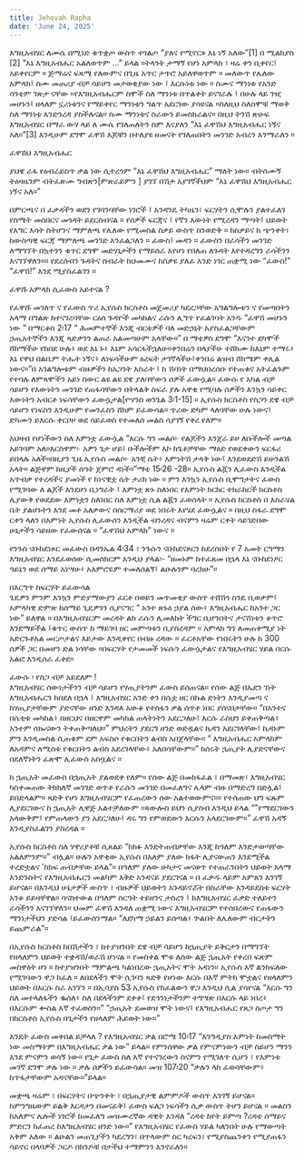 ```yaml
---
title: Jehovah Rapha
date: 'June 24, 2025'
---
```



እግዚአብሄር ለሙሴ በሚነድ ቁጥቋጦ  ውስጥ ተገልጦ  “ያለና የሚኖር» እኔ ነኝ አለው”[1] በ ሚልክያስ [2] “እኔ እግዚአብሔር አልለወጥም …”  ይላል ።ትላንት ታማኝ የሆነ አምላክ ፣ ዛሬ ቀን ቢቀየር፤ አይቀየርም ። ጅማሬና ፍጻሜ የለውምና በጊዜ አጥር ታጥሮ አይለዋወጥም ።    መለውጥ የሌለው አምላክ፤  ስሙ መጠሪያ ብቻ ሳይሆን መታወቂያው ነው ፤ እርሱነቱ ነው ። ስሙና ማንነቱ የአንድ ሳንቲም ገጽታ ናቸው  ።የእግዚአብሔርም ስሞች ስለ ማንነቱ በጥልቀት ይናገራሉ ፤ በሁሉ ላይ ገዢ መሆኑን፤ ዘላለም ኗሪነቱንና የማይቀየር ማንነቱን ግልጥ አደርገው ያሳዩናል ።ስለዚህ ስለስሞቹ ማወቅ ስለ ማንነቱ እንድንረዳ ያስችሉናል።  ስሙ ማንነቱና ስራውን ይመስክራልና። በዚህ ትንሽ ጽሁፍ እግዚአብሄር  በማራ ውሃ ላይ ለ ሙሴ የገለጠለትን  ስም  እናያለን “እኔ ፈዋሽህ እግዚአብሔር ነኝና አለ።”[3]  እንዲሁም ደግሞ ፈዋሽ እጆቹን በተለያዩ ዘመናት የገለጠበትን መንገድ አብረን እንማራለን ።

ፈዋሽህ እግዚአብሔር 


ያህዌ ራፋ  የዕብራይስጥ ቃል ነው ሲተረጎም “እኔ ፈዋሽህ እግዚአብሔር” ማለት ነው። ብትሰሙኝ ትዕዛዜንም ብትፈጽሙ ግብጽን[ምጽራይምን ] ያገኘ በሽታ አያገኛችህም  “እኔ ፈዋሽህ እግዚአብሔር ነኝና አለ።”         

በምርጫና በ ፈቃዳችን ወደን የገባንባቸው ነገሮች ፤ አንዳንዴ ትካዜን፣ ፍርሃትን ሲሞሉን ያልተፈለገ የስሜት መሰበርና መጎዳት ይደርስብናል ። የሰዎች ፍርጃና  ፤  የኛን እውነት የሚረዳን ማጣት፤ ህይወት የእግር እሳት ስትሆንና ማምለጫ የሌለው የሚመስል ስቃይ ውስጥ ስንወድቅ ። ከስቃይና ከ ጭንቀት፣ ከውስጣዊ ፍርጃ ማምለጫ መንገድ እንፈልጋለን ። ፈውስ፤ መዳን ።  ፈውስን በራሳችን መንገድ ለማግኘት በኳተንን ቁጥር ደግሞ መድሃኒታችን የማይሰራ እየሆነ የበለጠ ለጉዳት እየተዳረግን ራሳችንን እናገኘዋለን።።  የደረሰብን ጉዳትና ስብራት ከህመሙና ከስቃዩ ያለፈ አንድ ነገር ጠቋሚ ነው “ፈውስ!”  “ፈዋሽ!” እንደ ሚያስፈልገን ።


ፈዋሹ አምላክ ሲፈውስ አይተናል ? 

የፈዋሹ መገለጥ ና የፈውስ ጥሪ
ኢየሱስ ክርስቶስ  መጀመሪያ ካደረጋቸው   አግልግሎቱን ና የመጣበትን አላማ በግልጽ ከተናገረባቸው ርዕሰ ጉዳዮች መካከልና ራሱን ሊግጥ የፈልገባት አንዱ “ፈዋሽ መሆኑን ነው “  በማርቆስ 2፡17 “ ሕመምተኞች እንጂ ብርቱዎች ባለ መድኃኒት አያስፈልጋቸውም ኃጢአተኞችን እንጂ ጻድቃንን ልጠራ አልመጣሁም አላቸው።” በ ማቴዎስ ደግሞ  “እናንተ ደካሞች ሸክማችሁ የከበደ ሁሉ፥ ወደ እኔ ኑ፥ እኔም አሳርፋችኋለሁ።ቀንበሬን በላያችሁ ተሸከሙ ከእኔም ተማሩ፥ እኔ የዋህ በልቤም ትሑት ነኝና፥ ለነፍሳችሁም ዕረፍት ታገኛላችሁ፤ቀንበሬ ልዝብ ሸክሜም ቀሊል ነውና።”በ አገልግሎቱም ብዙዎችን ከአጋንት እስራት ፤ ከ ሽባነት በማህበረሰቡ የተጠቁና አትፈልጉም የተባሉ ለምጻሞችን አይነ ስውር ልዩ ልዩ ደዌ ያለባቸውን ሰዎች ፈውሷል። ፈውሱ የ አካል ብቻ ሳይሆን የእውነትን መንገድ የጠፋባቸውን በትላልቅ ስፍራ ያሉ አዋቂ የሚባሉ ሰዎችን እንኳን ሳይቀር እውነትን አብርቶ ነፍሳቸውን ፈውሷታል[ዮሃንስ ወንጌል 3፡1-15] ። ኢየሱስ ክርስቶስ የስጋን ደዌ ብቻ ሳይሆን የነፍስን እንዲሁም የመንፈስን ሸክም ይፈውሳል። ጥሪው ድካም ላለባቸው ሁሉ ነውና፤ ድካሙን ይእርሱ ቀርቦዞ ወደ  ሳይፈወስ የተመለሰ መልስ ሳያገኝ የቀረ የለም። 

አህዛብ የሆነችውን ስለ እምነቷ ፈውሷል 
“እርሱ ግን መልሶ፦ የልጆችን እንጀራ ይዞ ለቡችሎች መጣል አይገባም አለ።እርስዋም፦ አዎን ጌታ ሆይ፤ ቡችሎችም እኮ ከጌቶቻቸው ማዕድ የወደቀውን ፍርፋሪ ይበላሉ አለች።በዚያን ጊዜ ኢየሱስ መልሶ፦ አንቺ ሴት፥ እምነትሽ ታላቅ ነው፤ እንደወደድሽ ይሁንልሽ አላት። ልጅዋም ከዚያች ሰዓት ጀምሮ ዳነች።”ማቴ 15፡26 -28።  ኢየሱስ ልጇን ሊፈውስ እንዲችል አጥብቃ የተረዳችና ያመነች የ ከነናዊቷ ሴት ታሪክ ነው ። ምን እንኳን ኢየሱስ ቢሞግታትና ፈውስ የሚገባው ለ ልጆች እንደሆነ ቢነግራት ፤ እምነቷ ጽኑ ስለነበር  የእምነት ክርክር ተክራከርች ክርስቶስ ሊያውቅ የወደደው እምነቷን ስለነበር ስለ እምነቷ ሲል ልጇን ፈወሰላት ። ኢየሱስ ክርስቶስ በ እስራሄል ቤት ያልሆኑትን እንደ መቶ አለቃውና በሰርማሪያ ወደ ነበሩት  እየሄደ ፈውሷልና ። በዚህ ስፋራ ደግሞ ርቀን ላለን  በእምነት ኢየሱስ ሊፈውሰን እንዲችል ብንረዳና ብናምን ዛሬም ርቀት ሳይገድበው ሁኔታችን ሳይዘው የፈውሰናል ። “ፈዋሽህ አምላክ” ነውና ።

የንጉስ ናቡከደነጾር መፈውስ 
በዳንኤል 4፡34 ፣ ንጉሱን ናቡከደናጾርን   ከደረሰበት  የ 7 አመት ርግማን እግዚአብሄር እንደፈወሰው ሲመሰክርም እንዲህ ያላል፡- “ዘመኑም ከተፈጸመ በኋላ እኔ ናቡከደነፆር ዓይኔን ወደ ሰማይ አነሣሁ፥ አእምሮዬም ተመለሰልኝ፤ ልዑሉንም ባረክሁ”።

በእርግጥ ከፍርሃት ይፈውሳል  
ጌዴዎን ምንም እንኳን ምድያማውያን ፈርቶ በወይን መጥመቂያ ውስጥ ተሸሽጎ ስንዴ ቢወቃም፤  አምላካዊ ድምጽ ከሰማይ ጊዴዎንን ሲያናግር “ አንተ ጽኑዕ ኃያል ሰው፥ እግዚአብሔር ከአንተ ጋር ነው” ይለዋል ። በእግዚአብሄርም መረዳት ልክ ራሱን ሊመለክት ችግር ቢሆንበትና ታናሽነቱን ቆጥሮ እንደማይችል ፤ቁጥር ውስጥ ከ ማይገባ ዘር መምጣቱን ቢያስረዳም ። አምላክ ግን ለመጠቀሚያ ነት አድርጉቶአል መርጦታልና እይታው እንዲቀየር በብዙ ረዳው ። ፈርቶአቸው የነበሩትን ሁሉ ከ 300 ሰዎች ጋር በመሆን ድል ነሳቸው ።በፍርሃት የታመመች ነፍሱን ፈውሷታልና የእግዚአብሄር ሃይል በርሱ አልፎ እንዲሰራ ፈቀደ።
  
ፈውሱ ፡ የስጋ ብቻ አይደለም !     
እግዚአብሄር ሰውነታችንን ብቻ ሳይሆን የሃጢያትንም ፈውስ ይሰጠናል። የሰው ልጅ  በኤደን ገነት እግዚአብሔርን ከበደለ በኋላ  ፤ እግዚአብሄር አንድ ቀን በሴቷ ዘር በኩል ድነትን እንዲያመጣ ና ከሃጢያታቸውም ያድናቸው ዘንድ እንዳለ አውቆ  የተስፋን ቃል ሰጥቶ ነበር ያሰናበታቸው። “በአንተና በሴቲቱ መካከል፥ በዘርህና በዘርዋም መካከል ጠላትነትን አደርጋለሁ፤ እርሱ ራስህን ይቀጠቅጣል፥ አንተም ሰኰናውን ትቀጠቅጣለህ።”  ምህረትን ያደርግ ዘንድ ወድዷልና ኪዳን አደርገላቸው፤ ኪዳኑም ምን እንዲመስል ሲጠቁም ደም አፍስሶ የቁርበትን ልብስ አበጀላቸው። “ እግዚአብሔር አምላክም ለአዳምና ለሚስቱ የቁርበትን ልብስ አደረገላቸው፥ አለበሳቸውም።” ከሰሩት ኋጢያት ሊያድናቸውና በደለኛነትን ፈጽሞ ሊፈውስ አስቧልና ። 

ከ ኋጢአት መፈውስ 
በኋጢአት  ያልወደቀ የለም። የሰው ልጅ በመከፋፈል ፣ በማመጽ፣  እግዚአብሄር ካስቀመጠው ትክክለኛ መንገድ ወጥቶ የራሱን መንገድ በመፈለግና  ሌላም ብዙ በማድረግ በድሏል፤ ይበድላልም። ጻድቅ የሆነ እግዚአብሄርም የፈጠረውን ሰው አልተወውምና።። የተሰጠው ህግ  ፍጹም ሊያደርገውና ከ ኋጢአት ሊዋጅ አልተቻለውም ።ጳውሎስ ይህን ሲያስብ እንዲህ ይላል  “"የማደርገውን አላውቅም፤ የምጠላውን ያን አደርጋለሁ፤ ዳሩ ግን የምወደውን እርሱን አላደርገውም።” ፈዋሽ አዳኝ እንዲያስፈልገን ያስረዳል ።


ኢየሱስ ክርስቶስ ስለ ሃዋሪያቶቹ ሲጸልይ “ከክፉ እንድትጠብቃቸው እንጂ ከዓለም እንድታወጣቸው አልለምንም።” ብሏል። ሁሉን አዋቂው ኢየሱስ በአለም ያለው ክፋት ሊያናውጠን እንደሚችል ተረድቷልና 'ከክፍ ጠብቃቸው ይላል”። በዓለም ያለው ሁካታና መናወጥ የተጠራንበትን  ህይወት አላማ እንድንስትና የእግዚአብሔርን መልካም እቅድ አንዳናይ ያደርገናል ። በ ፈቃዱ ላይም  አምጸን እንገኝ ይሆናል። በእንዲህ  ሁኔታዎች ውስጥ ፣ ብዙዎች  ህይወትን አንዳይኖሯት በስራቸው  እንዳይደስቱ ፍርሃት አንቆ ይይዛቸዋል።   ሳናስተውል በዓለም ስርዓት ተይዘንና ታስረን ፤ ከእግዚአብሄር ፈቃድ ተለይተን ራሳችንን እናገኘዋለን። ህመም ፈዋሽ እንዳለ ጠቋሚ ነውና እግዚአብሄርም  የተሰበረውና የጠፋውን ማንነታችህን ያድሳል ፤ይፈውሰንማል። “ለደካማ ኃይልን ይሰጣል፥ ጕልበት ለሌለውም ብርታትን ይጨምራል”።     

በኢየሱስ ክርስቶስ ከበሽታችን ፣ ከተያዝንበት ደዌ ብቻ ሳይሆን ከኋጢያት ይቅርታን በማግኘት የዘላለምን ህይወት ተቋዳሽ/ወራሽ  ሆነናል ። የመስቀል ሞቱ ለሰው ልጅ ኋጢአት የቀረበ ፍጽም መስዋዕት ሆነ ። ከተያዝንበት ማምልጫ ካልነበረው ኋጢአትና ሞት አዳነን። ኢየሱስ እኛ ልንክፍለው የሚገባውን ዋጋ ከፈለ ።  ለበደላችን ሞት ሲገባን ጻድቅ የሆነው እርሱ በእኛ ምትክ ሞቷልና የዘላለምን ህይወት በእርሱ ስራ አገኘን ። በኢሳያስ 53 ኢየሱስ የከፈልውን ዋጋ እንዲህ ሲል ያሳየናል “እርሱ ግን ስለ መተላለፋችን ቈሰለ፥ ስለ በደላችንም ደቀቀ፤ የደኅንነታችንም ተግሣጽ በእርሱ ላይ ነበረ፥ በእርሱም ቍስል እኛ ተፈወስን።”
 “ኃጢአት ደመወዝ ሞት ነውና፤ የእግዚአብሔር የጸጋ ስጦታ ግን በክርስቶስ ኢየሱስ በጌታችን የዘላለም ሕይወት ነው።”

እንዴት ፈውስ መቀበል ይቻላለ ? 
የእግዚአብሄር ቃል በሮሜ 10፡17 “እንግዲያስ እምነት ከመስማት ነው መስማትም በእግዚአብሔር ቃል ነው” ይላል። የምንሰዋው ቃል የምናምነውን ብቻ ስይሆን ማንን እንደ ምናምን ወሳኝ ነው። የጌታ ፈውስ ስለ እኛ የተናገረውን ስናምን የሚገለጥ ሲሆን ፣ የእምነቱ መገኛ ደግሞ ቃሉ ነው ።  ቃሉ ሰዎችን ይፈውሳል። መዝ 107፡20 “ቃሉን ላከ ፈወሳቸውም፥ ከጥፋታቸውም አዳናቸው።”ይላል።


መቋጫ 
ዛሬም ፣ በፍርሃትና በጭንቀት ፣ በኋጢያታዊ ልምምዶች  ውስጥ እንገኝ ይሆናል። ከምንግዜውም ይልቅ እርዳታን በመናፈቅ፤ ፈውስ ፍለጋ ነፍሳችን ሲቃ ውስጥ ትሆን ይሆናል ።  መልስን ከአለምና ሌሎች ነገሮች  ከመፈለግ  መዝሙረኛው ዳዊት እንዳለ “ረዳቴ ከየት ይምጣ ?ረዳቴ ሰማይና ምድርን ከፈጠረ ከእግዚአብሄር ዘንድ ነው።”  የእግዚአብሄር የፈውስ ሃይል ካለንበት ሁሉ የማውጣት አቅም አለው ። ልዑልን መጠጊያችን ካደረግን፣ በጥላውም ስር ካረፍን፣ የሚያስጨንቀን የሚያጠፋን ሳይኖር በላባዎች ጋርዶ በክንዶቹ በታችህ ተማምንን እንኖራለን።